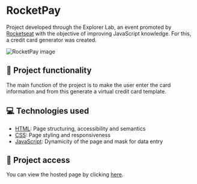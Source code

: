 # RocketPay
Project developed through the Explorer Lab, an event promoted by [Rocketseat](https://www.rocketseat.com.br/) with the objective of improving JavaScript knowledge. For this, a credit card generator was created.

![RocketPay image](https://user-images.githubusercontent.com/96635074/196974349-1f579c57-7789-4409-a135-1e31bb68363b.png)

## 🔨 Project functionality
The main function of the project is to make the user enter the card information and from this generate a virtual credit card template. 

## 💻 Technologies used 
* [HTML](https://developer.mozilla.org/pt-BR/docs/Web/HTML): Page structuring, accessibility and semantics
* [CSS](https://developer.mozilla.org/pt-BR/docs/Web/CSS): Page styling and responsiveness
* [JavaScript](https://developer.mozilla.org/pt-BR/docs/Web/JavaScript): Dynamicity of the page and mask for data entry

## 📁 Project access
You can view the hosted page by clicking [here](https://rocketpay-smoky.vercel.app).
